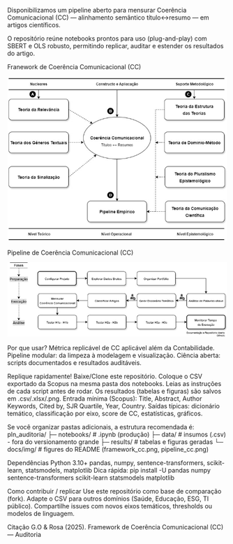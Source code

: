 Disponibilizamos um pipeline aberto para mensurar Coerência Comunicacional (CC) — alinhamento semântico título↔resumo — em artigos científicos.

O repositório reúne notebooks prontos para uso (plug-and-play) com SBERT e OLS robusto, permitindo replicar, auditar e estender os resultados do artigo.

Franework de Coerência Comunicacional (CC)
<p align="center">
  <img src="Framework_CC.jpg">
</p>

Pipeline de Coerência Comunicacional (CC)
<p align="center">
  <img src="Pipeline_CC.jpg">
</p>

Por que usar?
Métrica replicável de CC aplicável além da Contabilidade.
Pipeline modular: da limpeza à modelagem e visualização.
Ciência aberta: scripts documentados e resultados auditáveis.

Replique rapidamente!
Baixe/Clone este repositório.
Coloque o CSV exportado da Scopus na mesma pasta dos notebooks.
Leias as instruções de cada script antes de rodar.
Os resultados (tabelas e figuras) são salvos em .csv/.xlsx/.png.
Entrada mínima (Scopus): Title, Abstract, Author Keywords, Cited by, SJR Quartile, Year, Country.
Saídas típicas: dicionário temático, classificação por eixo, score de CC, estatísticas, gráficos.

Se você organizar pastas adicionais, a estrutura recomendada é:
pln_auditoria/
  ├─ notebooks/        # .ipynb (produção)
  ├─ data/             # insumos (.csv) - fora do versionamento grande
  ├─ results/          # tabelas e figuras geradas
  └─ docs/img/         # figures do README (framework_cc.png, pipeline_cc.png)

Dependências
Python 3.10+
pandas, numpy, sentence-transformers, scikit-learn, statsmodels, matplotlib
Dica rápida: pip install -U pandas numpy sentence-transformers scikit-learn statsmodels matplotlib

Como contribuir / replicar
Use este repositório como base de comparação (fork).
Adapte o CSV para outros domínios (Saúde, Educação, ESG, TI público).
Compartilhe issues com novos eixos temáticos, thresholds ou modelos de linguagem.

Citação
G.O & Rosa (2025). Framework de Coerência Comunicacional (CC) — Auditoria
